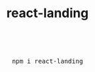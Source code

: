 <div align='center'>
  <br/>
    <br/>
<h1> react-landing </h1>
    <br/>
    <br/>
    <br/>
  <pre>npm i react-landing</pre>
</div>
